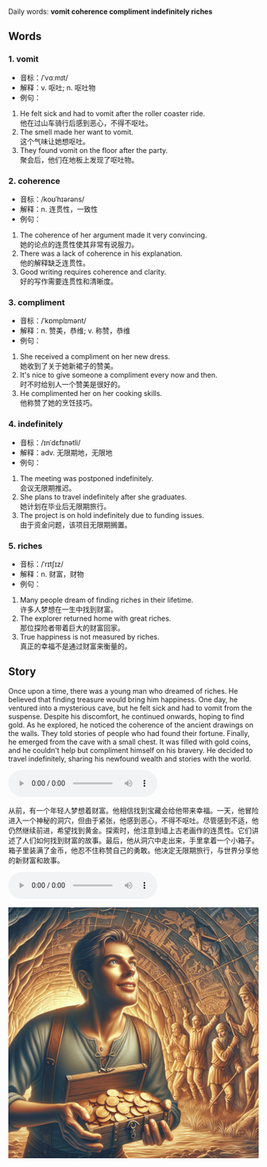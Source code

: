 Daily words: **vomit coherence compliment indefinitely riches**

## Words
### 1. vomit
- 音标：/ˈvɑːmɪt/ <span style="cursor: pointer;" onclick="document.getElementById('audio-player-1').play()"><i class="fas fa-volume-up"></i></span>
<audio id="audio-player-1" src="audios/words/vomit.mp3" style="display:none;"></audio>
- 解释：v. 呕吐; n. 呕吐物
- 例句：
1. He felt sick and had to vomit after the roller coaster ride.  
他在过山车骑行后感到恶心，不得不呕吐。  
2. The smell made her want to vomit.  
这个气味让她想呕吐。  
3. They found vomit on the floor after the party.  
聚会后，他们在地板上发现了呕吐物。  

### 2. coherence
- 音标：/koʊˈhɪərəns/ <span style="cursor: pointer;" onclick="document.getElementById('audio-player-2').play()"><i class="fas fa-volume-up"></i></span>
<audio id="audio-player-2" src="audios/words/coherence.mp3" style="display:none;"></audio>
- 解释：n. 连贯性，一致性
- 例句：
1. The coherence of her argument made it very convincing.  
她的论点的连贯性使其非常有说服力。  
2. There was a lack of coherence in his explanation.  
他的解释缺乏连贯性。  
3. Good writing requires coherence and clarity.  
好的写作需要连贯性和清晰度。  

### 3. compliment
- 音标：/ˈkɒmplɪmənt/ <span style="cursor: pointer;" onclick="document.getElementById('audio-player-3').play()"><i class="fas fa-volume-up"></i></span>
<audio id="audio-player-3" src="audios/words/compliment.mp3" style="display:none;"></audio>
- 解释：n. 赞美，恭维; v. 称赞，恭维
- 例句：
1. She received a compliment on her new dress.  
她收到了关于她新裙子的赞美。  
2. It's nice to give someone a compliment every now and then.  
时不时给别人一个赞美是很好的。  
3. He complimented her on her cooking skills.  
他称赞了她的烹饪技巧。  

### 4. indefinitely
- 音标：/ɪnˈdɛfɪnətli/ <span style="cursor: pointer;" onclick="document.getElementById('audio-player-4').play()"><i class="fas fa-volume-up"></i></span>
<audio id="audio-player-4" src="audios/words/indefinitely.mp3" style="display:none;"></audio>
- 解释：adv. 无限期地，无限地
- 例句：
1. The meeting was postponed indefinitely.  
会议无限期推迟。  
2. She plans to travel indefinitely after she graduates.  
她计划在毕业后无限期旅行。  
3. The project is on hold indefinitely due to funding issues.  
由于资金问题，该项目无限期搁置。  

### 5. riches
- 音标：/ˈrɪtʃɪz/ <span style="cursor: pointer;" onclick="document.getElementById('audio-player-5').play()"><i class="fas fa-volume-up"></i></span>
<audio id="audio-player-5" src="audios/words/riches.mp3" style="display:none;"></audio>
- 解释：n. 财富，财物
- 例句：
1. Many people dream of finding riches in their lifetime.  
许多人梦想在一生中找到财富。  
2. The explorer returned home with great riches.  
那位探险者带着巨大的财富回家。  
3. True happiness is not measured by riches.  
真正的幸福不是通过财富来衡量的。  

## Story
Once upon a time, there was a young man who dreamed of riches. He believed that finding treasure would bring him happiness. One day, he ventured into a mysterious cave, but he felt sick and had to vomit from the suspense. Despite his discomfort, he continued onwards, hoping to find gold. As he explored, he noticed the coherence of the ancient drawings on the walls. They told stories of people who had found their fortune. Finally, he emerged from the cave with a small chest. It was filled with gold coins, and he couldn't help but compliment himself on his bravery. He decided to travel indefinitely, sharing his newfound wealth and stories with the world.

<audio controls>
  <source src="./audios/story/2024-08-08-english.mp3" type="audio/mpeg">
  你的浏览器不支持音频元素。
</audio>
  

从前，有一个年轻人梦想着财富。他相信找到宝藏会给他带来幸福。一天，他冒险进入一个神秘的洞穴，但由于紧张，他感到恶心，不得不呕吐。尽管感到不适，他仍然继续前进，希望找到黄金。探索时，他注意到墙上古老画作的连贯性。它们讲述了人们如何找到财富的故事。最后，他从洞穴中走出来，手里拿着一个小箱子。箱子里装满了金币，他忍不住称赞自己的勇敢。他决定无限期旅行，与世界分享他的新财富和故事。

<audio controls>
  <source src="./audios/story/2024-08-08-chinese.mp3" type="audio/mpeg">
  你的浏览器不支持音频元素。
</audio>
  

![story](./images/2024-08-08.png)

